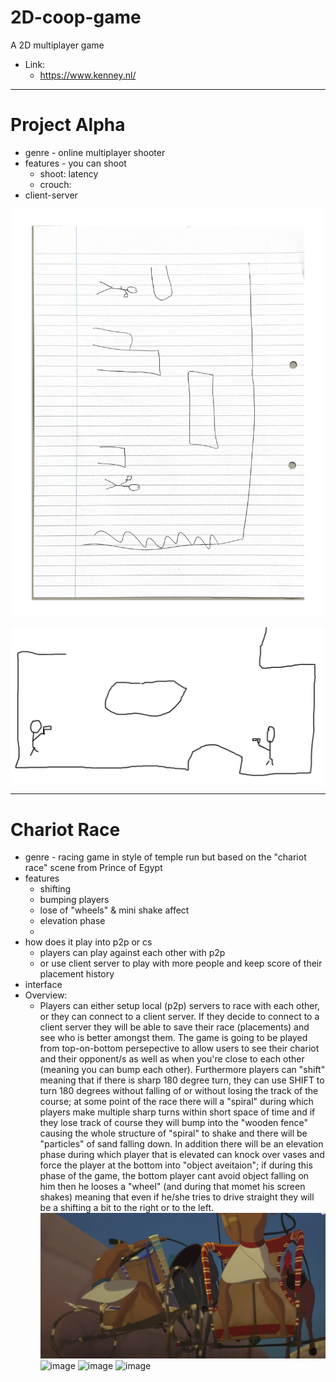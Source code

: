 # 2D-coop-game
 A 2D multiplayer game

- Link:
    - https://www.kenney.nl/

---

# Project Alpha
- genre - online multiplayer shooter
- features - you can shoot
	- shoot: latency
	- crouch: 
- client-server

![alphaproject](img/alphaproject1.png)

![alphaproject](img/alphaproject2.png)

---

# Chariot Race

- genre - racing game in style of temple run but based on the "chariot race" scene from Prince of Egypt 
- features 
	- shifting
	- bumping players
 	- lose of "wheels" & mini shake affect
  	- elevation phase
  	- 
- how does it play into p2p or cs
	- players can play against each other with p2p
	- or use client server to play with more people and keep score of their placement history
- interface
- Overview:
	- Players can either setup local (p2p) servers to race with each other, or they can connect to a client server. If they decide to connect to a client server they will be able to save their race (placements) and see who is better amongst them. The game is going to be played from top-on-bottom persepective to allow users to see their chariot and their opponent/s as well as when you're close to each other (meaning you can bump each other). Furthermore players can "shift" meaning that if there is sharp 180 degree turn, they can use SHIFT to turn 180 degrees without falling of or without losing the track of the course; at some point of the race there will a "spiral" during which players make multiple sharp turns within short space of time and if they lose track of course they will bump into the "wooden fence" causing the whole structure of "spiral" to shake and there will be "particles" of sand falling down. In addition there will be an elevation phase during which player that is elevated can knock over vases and force the player at the bottom into "object aveitaion"; if during this phase of the game, the bottom player cant avoid object falling on him then he looses a "wheel" (and during that momet his screen shakes) meaning that even if he/she tries to drive straight they will be a shifting a bit to the right or to the left.   
![templerun](img/templerun.png)
![image](https://github.com/ProGamerXbox/2D-coop-game/assets/157305965/01c46c6b-7977-416f-af67-5bf64f1f5951)
![image](https://github.com/ProGamerXbox/2D-coop-game/assets/157305965/da9900c5-90f1-41f1-8d9f-24493686bb28)
![image](https://github.com/ProGamerXbox/2D-coop-game/assets/157305965/a6695449-ab0a-4281-8adf-31929551e29f)




